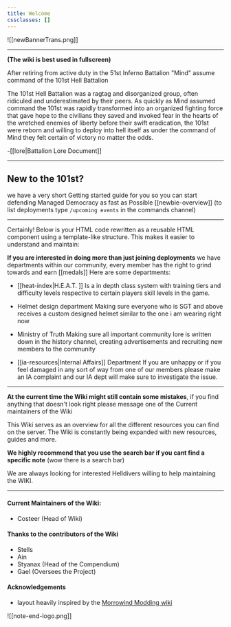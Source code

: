 ```yaml
---
title: Welcome
cssclasses: []
---
```


![[newBannerTrans.png]]

***
**(The wiki is best used in fullscreen)**

After retiring from active duty in the 51st Inferno Battalion "Mind" assume command of the 101st Hell Battalion

The 101st Hell Battalion was a ragtag and disorganized group, often ridiculed and underestimated by their peers. As quickly as Mind assumed command the 101st was rapidly transformed into an organized fighting force that gave hope to the civilians they saved and invoked fear in the hearts of the wretched enemies of liberty before their swift eradication, the 101st were reborn and willing to deploy into hell itself as under the command of Mind they felt certain of victory no matter the odds.

-[[lore|Battalion Lore Document]] 
***

## New to the 101st?
we have a very short Getting started guide for you so you can start defending Managed Democracy as fast as Possible [[newbie-overview]] (to list deployments type `/upcoming events` in the commands channel)

***

Certainly! Below is your HTML code rewritten as a reusable HTML component using a template-like structure. This makes it easier to understand and maintain:

**If you are interested in doing more than just joining deployments** we have departments within our community, every member has the right to grind towards and earn [[medals]]  Here are some departments:  

- [[heat-index|H.E.A.T. ]] Is a in depth class system with training tiers and difficulty levels respective to certain players skill levels in the game.  

- Helmet design department Making sure everyone who is SGT and above receives a custom designed helmet similar to the one i am wearing right now  

- Ministry of Truth Making sure all important community lore is written down in the history channel, creating advertisements and recruiting new members to the community 

- [[ia-resources|Internal Affairs]] Department If you are unhappy or if you feel damaged in any sort of way from one of our members please make an IA complaint and our IA dept will make sure to investigate the issue.

***
 **At the current time the Wiki might still contain some mistakes**, if you find anything that doesn't look right please message one of the Current maintainers of the Wiki

This Wiki serves as an overview for all the different resources you can find on the server. The Wiki is constantly being expanded with new resources, guides and more.

**We highly recommend that you use the search bar if you cant find a specific note**
(wow there is a search bar)

We are always looking for interested Helldivers willing to help maintaining the WIKI.

***

#### Current Maintainers of the Wiki:
- Costeer (Head of Wiki)
#### Thanks to the contributors of the Wiki
- Stells
- Ain
- Styanax (Head of the Compendium)
- Gael (Oversees the Project)

#### Acknowledgements
- layout heavily inspired by the [Morrowind Modding wiki](https://github.com/morrowind-modding/morrowind-modding.github.io)

![[note-end-logo.png]]
